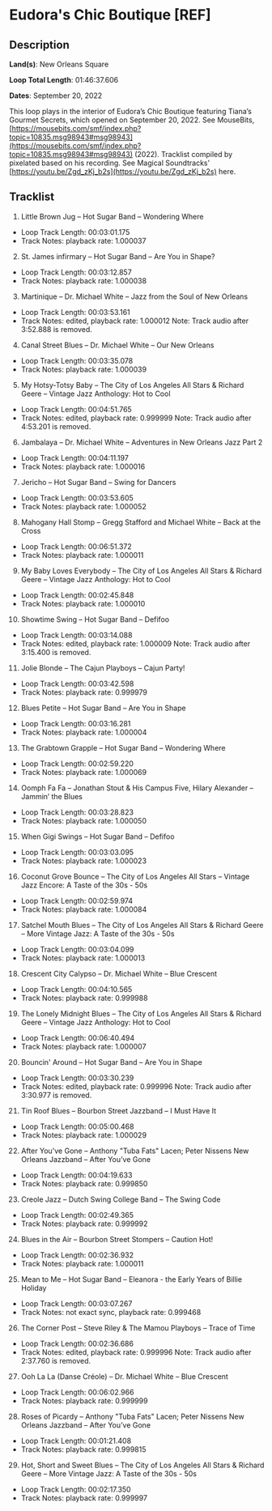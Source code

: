# Eudora's Chic Boutique [REF]

## Description

**Land(s)**: New Orleans Square

**Loop Total Length**: 01:46:37.606

**Dates**: September 20, 2022

This loop plays in the interior of Eudora’s Chic Boutique featuring Tiana’s Gourmet Secrets, which opened on September 20, 2022. See MouseBits, [https://mousebits.com/smf/index.php?topic=10835.msg98943#msg98943](https://mousebits.com/smf/index.php?topic=10835.msg98943#msg98943) (2022). Tracklist compiled by pixelated based on his recording. See Magical Soundtracks’ [https://youtu.be/Zgd_zKj_b2s](https://youtu.be/Zgd_zKj_b2s) here.

## Tracklist

1. Little Brown Jug – Hot Sugar Band – Wondering Where
- Loop Track Length: 00:03:01.175
- Track Notes: playback rate: 1.000037

2. St. James infirmary – Hot Sugar Band – Are You in Shape?
- Loop Track Length: 00:03:12.857
- Track Notes: playback rate: 1.000038

3. Martinique – Dr. Michael White – Jazz from the Soul of New Orleans
- Loop Track Length: 00:03:53.161
- Track Notes: edited, playback rate: 1.000012 Note: Track audio after 3:52.888 is removed.

4. Canal Street Blues – Dr. Michael White – Our New Orleans
- Loop Track Length: 00:03:35.078
- Track Notes: playback rate: 1.000039

5. My Hotsy-Totsy Baby – The City of Los Angeles All Stars & Richard Geere – Vintage Jazz Anthology: Hot to Cool
- Loop Track Length: 00:04:51.765
- Track Notes: edited, playback rate: 0.999999 Note: Track audio after 4:53.201 is removed.

6. Jambalaya – Dr. Michael White – Adventures in New Orleans Jazz Part 2
- Loop Track Length: 00:04:11.197
- Track Notes: playback rate: 1.000016

7. Jericho – Hot Sugar Band – Swing for Dancers
- Loop Track Length: 00:03:53.605
- Track Notes: playback rate: 1.000052

8. Mahogany Hall Stomp – Gregg Stafford and Michael White – Back at the Cross
- Loop Track Length: 00:06:51.372
- Track Notes: playback rate: 1.000011

9. My Baby Loves Everybody – The City of Los Angeles All Stars & Richard Geere – Vintage Jazz Anthology: Hot to Cool
- Loop Track Length: 00:02:45.848
- Track Notes: playback rate: 1.000010

10. Showtime Swing – Hot Sugar Band – Defifoo
- Loop Track Length: 00:03:14.088
- Track Notes: edited, playback rate: 1.000009 Note: Track audio after 3:15.400 is removed.

11. Jolie Blonde – The Cajun Playboys – Cajun Party!
- Loop Track Length: 00:03:42.598
- Track Notes: playback rate: 0.999979

12. Blues Petite – Hot Sugar Band – Are You in Shape
- Loop Track Length: 00:03:16.281
- Track Notes: playback rate: 1.000004

13. The Grabtown Grapple – Hot Sugar Band – Wondering Where
- Loop Track Length: 00:02:59.220
- Track Notes: playback rate: 1.000069

14. Oomph Fa Fa – Jonathan Stout & His Campus Five, Hilary Alexander – Jammin’ the Blues
- Loop Track Length: 00:03:28.823
- Track Notes: playback rate: 1.000050

15. When Gigi Swings – Hot Sugar Band – Defifoo
- Loop Track Length: 00:03:03.095
- Track Notes: playback rate: 1.000023

16. Coconut Grove Bounce – The City of Los Angeles All Stars – Vintage Jazz Encore: A Taste of the 30s - 50s
- Loop Track Length: 00:02:59.974
- Track Notes: playback rate: 1.000084

17. Satchel Mouth Blues – The City of Los Angeles All Stars & Richard Geere – More Vintage Jazz: A Taste of the 30s - 50s
- Loop Track Length: 00:03:04.099
- Track Notes: playback rate: 1.000013

18. Crescent City Calypso – Dr. Michael White – Blue Crescent
- Loop Track Length: 00:04:10.565
- Track Notes: playback rate: 0.999988

19. The Lonely Midnight Blues – The City of Los Angeles All Stars & Richard Geere – Vintage Jazz Anthology: Hot to Cool
- Loop Track Length: 00:06:40.494
- Track Notes: playback rate: 1.000007

20. Bouncin' Around – Hot Sugar Band – Are You in Shape
- Loop Track Length: 00:03:30.239
- Track Notes: edited, playback rate: 0.999996 Note: Track audio after 3:30.977 is removed.

21. Tin Roof Blues – Bourbon Street Jazzband – I Must Have It
- Loop Track Length: 00:05:00.468
- Track Notes: playback rate: 1.000029

22. After You've Gone – Anthony "Tuba Fats" Lacen; Peter Nissens New Orleans Jazzband – After You’ve Gone
- Loop Track Length: 00:04:19.633
- Track Notes: playback rate: 0.999850

23. Creole Jazz – Dutch Swing College Band – The Swing Code
- Loop Track Length: 00:02:49.365
- Track Notes: playback rate: 0.999992

24. Blues in the Air – Bourbon Street Stompers – Caution Hot!
- Loop Track Length: 00:02:36.932
- Track Notes: playback rate: 1.000011

25. Mean to Me – Hot Sugar Band – Eleanora - the Early Years of Billie Holiday
- Loop Track Length: 00:03:07.267
- Track Notes: not exact sync, playback rate: 0.999468

26. The Corner Post – Steve Riley & The Mamou Playboys – Trace of Time
- Loop Track Length: 00:02:36.686
- Track Notes: edited, playback rate: 0.999996 Note: Track audio after 2:37.760 is removed.

27. Ooh La La (Danse Créole) – Dr. Michael White – Blue Crescent
- Loop Track Length: 00:06:02.966
- Track Notes: playback rate: 0.999999

28. Roses of Picardy – Anthony "Tuba Fats" Lacen; Peter Nissens New Orleans Jazzband – After You’ve Gone
- Loop Track Length: 00:01:21.408
- Track Notes: playback rate: 0.999815

29. Hot, Short and Sweet Blues – The City of Los Angeles All Stars & Richard Geere – More Vintage Jazz: A Taste of the 30s - 50s
- Loop Track Length: 00:02:17.350
- Track Notes: playback rate: 0.999997

